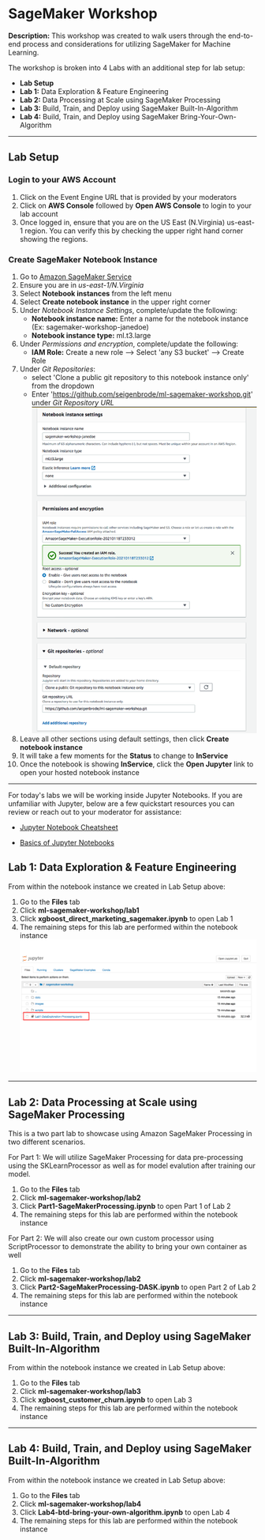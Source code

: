 # SageMaker Workshop

  **Description:** This workshop was created to walk users through the end-to-end process and considerations for utilizing SageMaker for Machine Learning.   
  
 The workshop is broken into 4 Labs with an additional step for lab setup: 
 
   * **Lab Setup**
   * **Lab 1:** Data Exploration & Feature Engineering
   * **Lab 2:** Data Processing at Scale using SageMaker Processing
   * **Lab 3:** Build, Train, and Deploy using SageMaker Built-In-Algorithm
   * **Lab 4:** Build, Train, and Deploy using SageMaker Bring-Your-Own-Algorithm
    
 ---
 
 ## **Lab Setup**
    
   ### Login to your AWS Account 
   
   1) Click on the Event Engine URL that is provided by your moderators     
   2) Click on **AWS Console** followed by **Open AWS Console** to login to your lab account
   3) Once logged in, ensure that you are on the US East (N.Virginia) us-east-1 region. You can verify this by checking the upper right hand corner showing the regions.
   
   ### Create SageMaker Notebook Instance 
   
   1) Go to [Amazon SageMaker Service](https://console.aws.amazon.com/sagemaker/)
   2) Ensure you are in *us-east-1/N.Virginia*
   3) Select **Notebook instances** from the left menu
   4) Select **Create notebook instance** in the upper right corner
   5) Under *Notebook Instance Settings*, complete/update the following:
       * **Notebook instance name:** Enter a name for the notebook instance (Ex: sagemaker-workshop-janedoe)
       * **Notebook instance type:** ml.t3.large
   6) Under *Permissions and encryption*, complete/update the following:
       * **IAM Role:** Create a new role --> Select 'any S3 bucket' --> Create Role
   7) Under *Git Repositories*:
       * select 'Clone a public git repository to this notebook instance only' from the dropdown
       * Enter 'https://github.com/seigenbrode/ml-sagemaker-workshop.git' under *Git Repository URL*
       ![Notebook Instance Config](./images/create-notebook.png)
   8) Leave all other sections using default settings, then click **Create notebook instance**
   9) It will take a few moments for the **Status** to change to **InService**
   10) Once the notebook is showing **InService**, click the **Open Jupyter** link to open your hosted notebook instance
   
 ---
 
 For today's labs we will be working inside Jupyter Notebooks.  If you are unfamiliar with Jupyter, below are a few quickstart resources you can review or reach out to your moderator for assistance: 
 
   * [Jupyter Notebook Cheatsheet](https://www.edureka.co/blog/cheatsheets/jupyter-notebook-cheat-sheet)
    
   * [Basics of Jupyter Notebooks](https://towardsdatascience.com/a-beginners-tutorial-to-jupyter-notebooks-1b2f8705888a)
 
 ## Lab 1: Data Exploration & Feature Engineering  
   
 From within the notebook instance we created in Lab Setup above:
 
   1) Go to the **Files** tab
   2) Click **ml-sagemaker-workshop/lab1**
   3) Click **xgboost_direct_marketing_sagemaker.ipynb** to open Lab 1
   4) The remaining steps for this lab are performed within the notebook instance
   ![Lab1](./images/notebook-lab1.png)
   
---
 
 ## Lab 2: Data Processing at Scale using SageMaker Processing
   
 This is a two part lab to showcase using Amazon SageMaker Processing in two different scenarios.
 
 For Part 1:  We will utilize SageMaker Processing for data pre-processing using the SKLearnProcessor as well as for model evalution after training our model.  
 
   1) Go to the **Files** tab
   2) Click **ml-sagemaker-workshop/lab2**
   3) Click **Part1-SageMakerProcessing.ipynb** to open Part 1 of Lab 2
   4) The remaining steps for this lab are performed within the notebook instance

For Part 2: We will also create our own custom processor using ScriptProcessor to demonstrate the ability to bring your own container as well

   1) Go to the **Files** tab
   2) Click **ml-sagemaker-workshop/lab2**
   3) Click **Part2-SageMakerProcessing-DASK.ipynb** to open Part 2 of Lab 2
   4) The remaining steps for this lab are performed within the notebook instance
   
---
 
 ## Lab 3: Build, Train, and Deploy using SageMaker Built-In-Algorithm
   
 From within the notebook instance we created in Lab Setup above:
 
   1) Go to the **Files** tab
   2) Click **ml-sagemaker-workshop/lab3**
   3) Click **xgboost_customer_churn.ipynb** to open Lab 3
   4) The remaining steps for this lab are performed within the notebook instance

---
 
 ## Lab 4: Build, Train, and Deploy using SageMaker Built-In-Algorithm
   
 From within the notebook instance we created in Lab Setup above:
 
   1) Go to the **Files** tab
   2) Click **ml-sagemaker-workshop/lab4**
   3) Click **Lab4-btd-bring-your-own-algorithm.ipynb** to open Lab 4
   4) The remaining steps for this lab are performed within the notebook instance  

